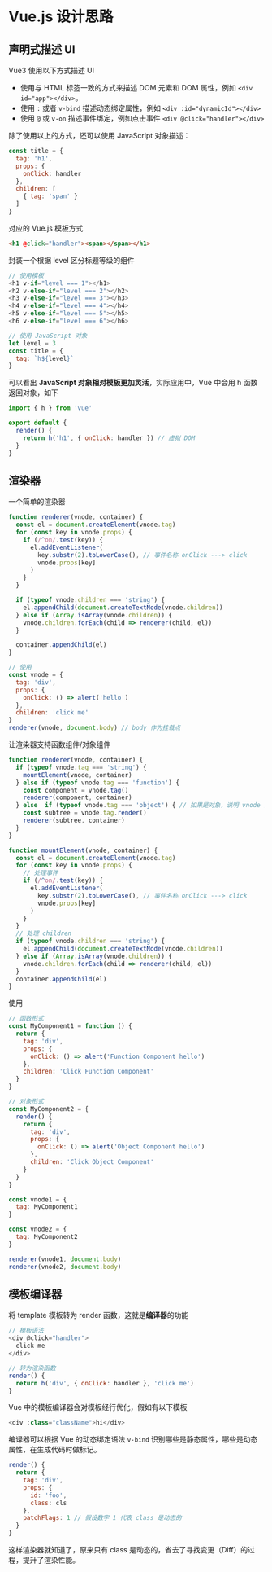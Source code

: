 # Vue.js 设计思路

<!-- Mimic vue -->

## 声明式描述 UI

Vue3 使用以下方式描述 UI

- 使用与 HTML 标签一致的方式来描述 DOM 元素和 DOM 属性，例如 `<div id="app"></div>`。
- 使用 `:` 或者 `v-bind` 描述动态绑定属性，例如 `<div :id="dynamicId"></div>`
- 使用 `@` 或 `v-on` 描述事件绑定，例如点击事件 `<div @click="handler"></div>`

除了使用以上的方式，还可以使用 JavaScript 对象描述：

```js
const title = {
  tag: 'h1',
  props: {
    onClick: handler
  },
  children: [
    { tag: 'span' }
  ]
}
```

对应的 Vue.js 模板方式

```html
<h1 @click="handler"><span></span></h1>
```

封装一个根据 level 区分标题等级的组件

```js
// 使用模板
<h1 v-if="level === 1"></h1>
<h2 v-else-if="level === 2"></h2>
<h3 v-else-if="level === 3"></h3>
<h4 v-else-if="level === 4"></h4>
<h5 v-else-if="level === 5"></h5>
<h6 v-else-if="level === 6"></h6>

// 使用 JavaScript 对象
let level = 3
const title = {
  tag: `h${level}`
}
```

可以看出 **JavaScript 对象相对模板更加灵活**，实际应用中，Vue 中会用 h 函数返回对象，如下

```js
import { h } from 'vue'

export default {
  render() {
    return h('h1', { onClick: handler }) // 虚拟 DOM
  }
}
```

## 渲染器

一个简单的渲染器

```js
function renderer(vnode, container) {
  const el = document.createElement(vnode.tag)
  for (const key in vnode.props) {
    if (/^on/.test(key)) {
      el.addEventListener(
        key.substr(2).toLowerCase(), // 事件名称 onClick ---> click
        vnode.props[key]
      )
    }
  }

  if (typeof vnode.children === 'string') {
    el.appendChild(document.createTextNode(vnode.children))
  } else if (Array.isArray(vnode.children)) {
    vnode.children.forEach(child => renderer(child, el))
  }

  container.appendChild(el)
}

// 使用
const vnode = {
  tag: 'div',
  props: {
    onClick: () => alert('hello')
  },
  children: 'click me'
}
renderer(vnode, document.body) // body 作为挂载点
```

让渲染器支持函数组件/对象组件

```js
function renderer(vnode, container) {
  if (typeof vnode.tag === 'string') {
    mountElement(vnode, container)
  } else if (typeof vnode.tag === 'function') {
    const component = vnode.tag()
    renderer(component, container)
  } else  if (typeof vnode.tag === 'object') { // 如果是对象，说明 vnode 描述的是组件
    const subtree = vnode.tag.render()
    renderer(subtree, container)
  }
}

function mountElement(vnode, container) {
  const el = document.createElement(vnode.tag)
  for (const key in vnode.props) {
    // 处理事件
    if (/^on/.test(key)) {
      el.addEventListener(
        key.substr(2).toLowerCase(), // 事件名称 onClick ---> click
        vnode.props[key]
      )
    }
  }
  // 处理 children
  if (typeof vnode.children === 'string') {
    el.appendChild(document.createTextNode(vnode.children))
  } else if (Array.isArray(vnode.children)) {
    vnode.children.forEach(child => renderer(child, el))
  }
  container.appendChild(el)
}
```

使用

```js
// 函数形式
const MyComponent1 = function () {
  return {
    tag: 'div',
    props: {
      onClick: () => alert('Function Component hello')
    },
    children: 'Click Function Component'
  }
}

// 对象形式
const MyComponent2 = {
  render() {
    return {
      tag: 'div',
      props: {
        onClick: () => alert('Object Component hello')
      },
      children: 'Click Object Component'
    }
  }
}

const vnode1 = {
  tag: MyComponent1
}

const vnode2 = {
  tag: MyComponent2
}

renderer(vnode1, document.body)
renderer(vnode2, document.body)
```

## 模板编译器

将 template 模板转为 render 函数，这就是**编译器**的功能

```js
// 模板语法
<div @click="handler">
  click me
</div>

// 转为渲染函数
render() {
  return h('div', { onClick: handler }, 'click me')
}
```

Vue 中的模板编译器会对模板经行优化，假如有以下模板

```js
<div :class="className">hi</div>
```

编译器可以根据 Vue 的动态绑定语法 `v-bind` 识别哪些是静态属性，哪些是动态属性，在生成代码时做标记。

```js
render() {
  return {
    tag: 'div',
    props: {
      id: 'foo',
      class: cls
    },
    patchFlags: 1 // 假设数字 1 代表 class 是动态的
  }
}
```

这样渲染器就知道了，原来只有 class 是动态的，省去了寻找变更（Diff）的过程，提升了渲染性能。
